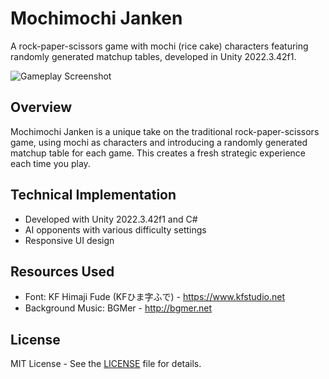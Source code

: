 # Mochimochi Janken

A rock-paper-scissors game with mochi (rice cake) characters featuring randomly generated matchup tables, developed in Unity 2022.3.42f1.

![Gameplay Screenshot](screenshot/gameplay.png)

## Overview
Mochimochi Janken is a unique take on the traditional rock-paper-scissors game, using mochi as characters and introducing a randomly generated matchup table for each game. This creates a fresh strategic experience each time you play.


## Technical Implementation
- Developed with Unity 2022.3.42f1 and C#
- AI opponents with various difficulty settings
- Responsive UI design

## Resources Used
- Font: KF Himaji Fude (KFひま字ふで) - https://www.kfstudio.net
- Background Music: BGMer - http://bgmer.net

## License
MIT License - See the [LICENSE](LICENSE) file for details.
